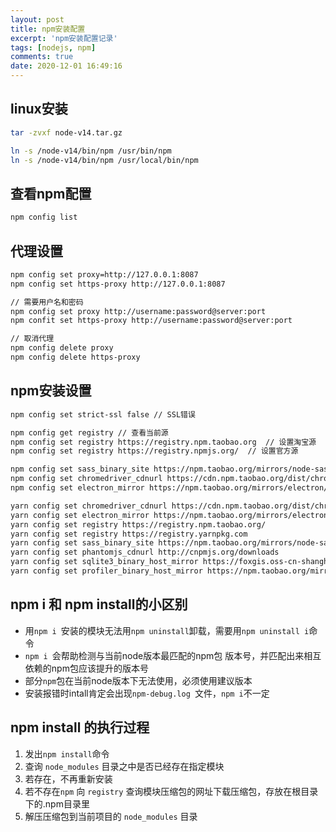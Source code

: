 ```yaml
---
layout: post
title: npm安装配置
excerpt: 'npm安装配置记录'
tags: [nodejs, npm]
comments: true
date: 2020-12-01 16:49:16
---
```


## linux安装

```bash
tar -zvxf node-v14.tar.gz

ln -s /node-v14/bin/npm /usr/bin/npm
ln -s /node-v14/bin/npm /usr/local/bin/npm
```

## 查看npm配置

```bash
npm config list
```

## 代理设置

```bash
npm config set proxy=http://127.0.0.1:8087
npm config set https-proxy http://127.0.0.1:8087

// 需要用户名和密码
npm config set proxy http://username:password@server:port
npm confit set https-proxy http://username:password@server:port

// 取消代理
npm config delete proxy
npm config delete https-proxy
```

## npm安装设置

```bash
npm config set strict-ssl false // SSL错误

npm config get registry // 查看当前源
npm config set registry https://registry.npm.taobao.org  // 设置淘宝源
npm config set registry https://registry.npmjs.org/  // 设置官方源

npm config set sass_binary_site https://npm.taobao.org/mirrors/node-sass/
npm config set chromedriver_cdnurl https://cdn.npm.taobao.org/dist/chromedriver
npm config set electron_mirror https://npm.taobao.org/mirrors/electron/

yarn config set chromedriver_cdnurl https://cdn.npm.taobao.org/dist/chromedriver
yarn config set electron_mirror https://npm.taobao.org/mirrors/electron/
yarn config set registry https://registry.npm.taobao.org/
yarn config set registry https://registry.yarnpkg.com
yarn config set sass_binary_site https://npm.taobao.org/mirrors/node-sass/
yarn config set phantomjs_cdnurl http://cnpmjs.org/downloads
yarn config set sqlite3_binary_host_mirror https://foxgis.oss-cn-shanghai.aliyuncs.com/
yarn config set profiler_binary_host_mirror https://npm.taobao.org/mirrors/node-inspector/

```

## npm i 和 npm install的小区别

* 用`npm i `安装的模块无法用`npm uninstall`卸载，需要用`npm uninstall i`命令
* `npm i `会帮助检测与当前node版本最匹配的npm包 版本号，并匹配出来相互依赖的npm包应该提升的版本号
* 部分`npm`包在当前node版本下无法使用，必须使用建议版本
* 安装报错时intall肯定会出现`npm-debug.log `文件，`npm i`不一定

## npm install 的执行过程

1. 发出`npm install`命令
2. 查询 `node_modules` 目录之中是否已经存在指定模块
3. 若存在，不再重新安装
4. 若不存在`npm` 向 `registry` 查询模块压缩包的网址下载压缩包，存放在根目录下的.npm目录里
5. 解压压缩包到当前项目的 `node_modules` 目录
